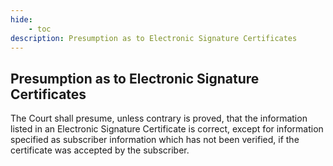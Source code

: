 ```yaml
---
hide:
    - toc
description: Presumption as to Electronic Signature Certificates
---
```


## Presumption as to Electronic Signature Certificates

The Court shall presume, unless contrary is proved, that the information listed in an Electronic Signature Certificate is correct, except for information specified as subscriber information which has not been verified, if the certificate was accepted by the subscriber.
